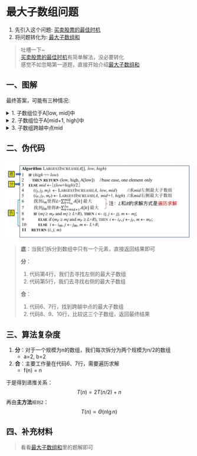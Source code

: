 # 最大子数组问题

1. 先引入这个问题: [买卖股票的最佳时机](https://leetcode.cn/problems/best-time-to-buy-and-sell-stock/)
2. 将问题转化为: [最大子数组和](https://leetcode.cn/problems/maximum-subarray/description/)

> 吐槽一下~  
> [买卖股票的最佳时机](https://leetcode.cn/problems/best-time-to-buy-and-sell-stock/)有简单解法，没必要转化  
> 感觉不如忽略第一道题，直接开始介绍[最大子数组和](https://leetcode.cn/problems/maximum-subarray/description/)

## 一、图解
最终答案，可能有三种情况:

<details>
<summary>1. 子数组位于A[low, mid]中</summary>

![subarray_1](pngs/subarray_1.png)

</details>

<details>
<summary>2. 子数组位于A[mid+1, high]中</summary>

![subarray_2](pngs/subarray_2.png)

</details>

<details>
<summary>3. 子数组跨越中点mid</summary>

![subarray_3](pngs/subarray_3.png)

</details>

## 二、伪代码

![subarray_code](pngs/subarray_code.png)

> **底**：当我们拆分到数组中只有一个元素，直接返回结果即可
>
> **分**：
>   1. 代码第4行，我们去寻找左侧的最大子数组
>   2. 代码第5行，我们去寻找右侧的最大子数组
>
> **合**：
>   1. 代码6、7行，找到跨越中点的最大子数组
>   2. 代码8、9、10行，比较这三个子数组，返回最终结果

## 三、算法复杂度
1. **分**：对于一个规模为n的数组，我们每次拆分为两个规模为n/2的数组
    - a=2, b=2
2. **合**：主要工作量在代码6、7行，需要遍历求解
    - f(n) = n

于是得到递推关系：
$$ T(n) = 2T(n/2) + n $$
再由**主方法**`规则2`：
$$ T(n) = \Theta(n \lg n) $$

## 四、补充材料

> 看看[最大子数组和](https://leetcode.cn/problems/maximum-subarray/description/)里的题解即可